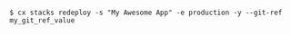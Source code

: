 <!-- layout:code post: stacks_examples -->

```

$ cx stacks redeploy -s "My Awesome App" -e production -y --git-ref my_git_ref_value

```
